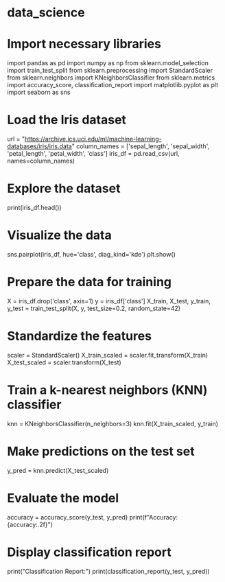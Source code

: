# data_science
# Import necessary libraries
import pandas as pd
import numpy as np
from sklearn.model_selection import train_test_split
from sklearn.preprocessing import StandardScaler
from sklearn.neighbors import KNeighborsClassifier
from sklearn.metrics import accuracy_score, classification_report
import matplotlib.pyplot as plt
import seaborn as sns

# Load the Iris dataset
url = "https://archive.ics.uci.edu/ml/machine-learning-databases/iris/iris.data"
column_names = ['sepal_length', 'sepal_width', 'petal_length', 'petal_width', 'class']
iris_df = pd.read_csv(url, names=column_names)

# Explore the dataset
print(iris_df.head())

# Visualize the data
sns.pairplot(iris_df, hue='class', diag_kind='kde')
plt.show()

# Prepare the data for training
X = iris_df.drop('class', axis=1)
y = iris_df['class']
X_train, X_test, y_train, y_test = train_test_split(X, y, test_size=0.2, random_state=42)

# Standardize the features
scaler = StandardScaler()
X_train_scaled = scaler.fit_transform(X_train)
X_test_scaled = scaler.transform(X_test)

# Train a k-nearest neighbors (KNN) classifier
knn = KNeighborsClassifier(n_neighbors=3)
knn.fit(X_train_scaled, y_train)

# Make predictions on the test set
y_pred = knn.predict(X_test_scaled)

# Evaluate the model
accuracy = accuracy_score(y_test, y_pred)
print(f"Accuracy: {accuracy:.2f}")

# Display classification report
print("Classification Report:")
print(classification_report(y_test, y_pred))
